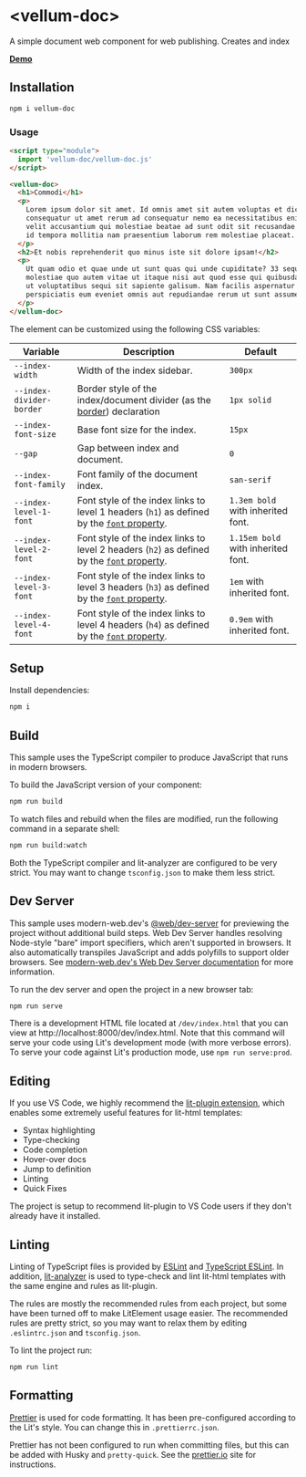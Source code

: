 # \<vellum-doc>

A simple document web component for web publishing. Creates and index

**[Demo](https://grislyeye.github.io/vellum-doc/)**

## Installation

```bash
npm i vellum-doc
```

### Usage

```html
<script type="module">
  import 'vellum-doc/vellum-doc.js'
</script>

<vellum-doc>
  <h1>Commodi</h1>
  <p>
    Lorem ipsum dolor sit amet. Id omnis amet sit autem voluptas et dicta
    consequatur ut amet rerum ad consequatur nemo ea necessitatibus enim. Aut
    velit accusantium qui molestiae beatae ad sunt odit sit recusandae sapiente
    id tempora mollitia nam praesentium laborum rem molestiae placeat.
  </p>
  <h2>Et nobis reprehenderit quo minus iste sit dolore ipsam!</h2>
  <p>
    Ut quam odio et quae unde ut sunt quas qui unde cupiditate? 33 sequi
    molestiae quo autem vitae ut itaque nisi aut quod esse qui quibusdam labore
    ut voluptatibus sequi sit sapiente galisum. Nam facilis aspernatur et eius
    perspiciatis eum eveniet omnis aut repudiandae rerum ut sunt assumenda?
  </p>
</vellum-doc>
```

The element can be customized using the following CSS variables:

| Variable                 | Description                                                                                                                                         | Default                            |
| ------------------------ | --------------------------------------------------------------------------------------------------------------------------------------------------- | ---------------------------------- |
| `--index-width`          | Width of the index sidebar.                                                                                                                         | `300px`                            |
| `--index-divider-border` | Border style of the index/document divider (as the [border](https://developer.mozilla.org/en-US/docs/Web/CSS/border)) declaration                   | `1px solid`                        |
| `--index-font-size`      | Base font size for the index.                                                                                                                       | `15px`                             |
| `--gap`                  | Gap between index and document.                                                                                                                     | `0`                                |
| `--index-font-family`    | Font family of the document index.                                                                                                                  | `san-serif`                        |
| `--index-level-1-font`   | Font style of the index links to level 1 headers (`h1`) as defined by the [`font` property](https://developer.mozilla.org/en-US/docs/Web/CSS/font). | `1.3em bold` with inherited font.  |
| `--index-level-2-font`   | Font style of the index links to level 2 headers (`h2`) as defined by the [`font` property](https://developer.mozilla.org/en-US/docs/Web/CSS/font). | `1.15em bold` with inherited font. |
| `--index-level-3-font`   | Font style of the index links to level 3 headers (`h3`) as defined by the [`font` property](https://developer.mozilla.org/en-US/docs/Web/CSS/font). | `1em` with inherited font.         |
| `--index-level-4-font`   | Font style of the index links to level 4 headers (`h4`) as defined by the [`font` property](https://developer.mozilla.org/en-US/docs/Web/CSS/font). | `0.9em` with inherited font.       |

## Setup

Install dependencies:

```bash
npm i
```

## Build

This sample uses the TypeScript compiler to produce JavaScript that runs in
modern browsers.

To build the JavaScript version of your component:

```bash
npm run build
```

To watch files and rebuild when the files are modified, run the following
command in a separate shell:

```bash
npm run build:watch
```

Both the TypeScript compiler and lit-analyzer are configured to be very strict.
You may want to change `tsconfig.json` to make them less strict.

## Dev Server

This sample uses modern-web.dev's
[@web/dev-server](https://www.npmjs.com/package/@web/dev-server) for previewing
the project without additional build steps. Web Dev Server handles resolving
Node-style "bare" import specifiers, which aren't supported in browsers. It also
automatically transpiles JavaScript and adds polyfills to support older
browsers. See
[modern-web.dev's Web Dev Server documentation](https://modern-web.dev/docs/dev-server/overview/)
for more information.

To run the dev server and open the project in a new browser tab:

```bash
npm run serve
```

There is a development HTML file located at `/dev/index.html` that you can view
at http://localhost:8000/dev/index.html. Note that this command will serve your
code using Lit's development mode (with more verbose errors). To serve your code
against Lit's production mode, use `npm run serve:prod`.

## Editing

If you use VS Code, we highly recommend the
[lit-plugin extension](https://marketplace.visualstudio.com/items?itemName=runem.lit-plugin),
which enables some extremely useful features for lit-html templates:

- Syntax highlighting
- Type-checking
- Code completion
- Hover-over docs
- Jump to definition
- Linting
- Quick Fixes

The project is setup to recommend lit-plugin to VS Code users if they don't
already have it installed.

## Linting

Linting of TypeScript files is provided by [ESLint](eslint.org) and
[TypeScript ESLint](https://github.com/typescript-eslint/typescript-eslint). In
addition, [lit-analyzer](https://www.npmjs.com/package/lit-analyzer) is used to
type-check and lint lit-html templates with the same engine and rules as
lit-plugin.

The rules are mostly the recommended rules from each project, but some have been
turned off to make LitElement usage easier. The recommended rules are pretty
strict, so you may want to relax them by editing `.eslintrc.json` and
`tsconfig.json`.

To lint the project run:

```bash
npm run lint
```

## Formatting

[Prettier](https://prettier.io/) is used for code formatting. It has been
pre-configured according to the Lit's style. You can change this in
`.prettierrc.json`.

Prettier has not been configured to run when committing files, but this can be
added with Husky and `pretty-quick`. See the [prettier.io](https://prettier.io/)
site for instructions.
